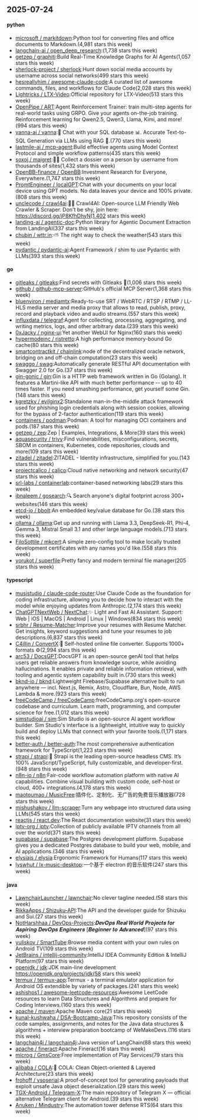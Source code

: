 ## 2025-07-24

#### python
* [microsoft / markitdown](https://github.com/microsoft/markitdown):Python tool for converting files and office documents to Markdown.(4,981 stars this week)
* [langchain-ai / open_deep_research](https://github.com/langchain-ai/open_deep_research):(1,738 stars this week)
* [getzep / graphiti](https://github.com/getzep/graphiti):Build Real-Time Knowledge Graphs for AI Agents(1,057 stars this week)
* [sherlock-project / sherlock](https://github.com/sherlock-project/sherlock):Hunt down social media accounts by username across social networks(499 stars this week)
* [hesreallyhim / awesome-claude-code](https://github.com/hesreallyhim/awesome-claude-code):A curated list of awesome commands, files, and workflows for Claude Code(2,028 stars this week)
* [Lightricks / LTX-Video](https://github.com/Lightricks/LTX-Video):Official repository for LTX-Video(513 stars this week)
* [OpenPipe / ART](https://github.com/OpenPipe/ART):Agent Reinforcement Trainer: train multi-step agents for real-world tasks using GRPO. Give your agents on-the-job training. Reinforcement learning for Qwen2.5, Qwen3, Llama, Kimi, and more!(994 stars this week)
* [vanna-ai / vanna](https://github.com/vanna-ai/vanna):🤖 Chat with your SQL database 📊. Accurate Text-to-SQL Generation via LLMs using RAG 🔄.(770 stars this week)
* [lastmile-ai / mcp-agent](https://github.com/lastmile-ai/mcp-agent):Build effective agents using Model Context Protocol and simple workflow patterns(435 stars this week)
* [soxoj / maigret](https://github.com/soxoj/maigret):🕵️‍♂️ Collect a dossier on a person by username from thousands of sites(1,432 stars this week)
* [OpenBB-finance / OpenBB](https://github.com/OpenBB-finance/OpenBB):Investment Research for Everyone, Everywhere.(1,747 stars this week)
* [PromtEngineer / localGPT](https://github.com/PromtEngineer/localGPT):Chat with your documents on your local device using GPT models. No data leaves your device and 100% private.(808 stars this week)
* [unclecode / crawl4ai](https://github.com/unclecode/crawl4ai):🚀🤖 Crawl4AI: Open-source LLM Friendly Web Crawler & Scraper. Don't be shy, join here: https://discord.gg/jP8KfhDhyN(1,402 stars this week)
* [landing-ai / agentic-doc](https://github.com/landing-ai/agentic-doc):Python library for Agentic Document Extraction from LandingAI(337 stars this week)
* [chubin / wttr.in](https://github.com/chubin/wttr.in):⛅ The right way to check the weather(543 stars this week)
* [pydantic / pydantic-ai](https://github.com/pydantic/pydantic-ai):Agent Framework / shim to use Pydantic with LLMs(393 stars this week)

#### go
* [gitleaks / gitleaks](https://github.com/gitleaks/gitleaks):Find secrets with Gitleaks 🔑(1,006 stars this week)
* [github / github-mcp-server](https://github.com/github/github-mcp-server):GitHub's official MCP Server(1,368 stars this week)
* [bluenviron / mediamtx](https://github.com/bluenviron/mediamtx):Ready-to-use SRT / WebRTC / RTSP / RTMP / LL-HLS media server and media proxy that allows to read, publish, proxy, record and playback video and audio streams.(557 stars this week)
* [influxdata / telegraf](https://github.com/influxdata/telegraf):Agent for collecting, processing, aggregating, and writing metrics, logs, and other arbitrary data.(239 stars this week)
* [0xJacky / nginx-ui](https://github.com/0xJacky/nginx-ui):Yet another WebUI for Nginx(160 stars this week)
* [hypermodeinc / ristretto](https://github.com/hypermodeinc/ristretto):A high performance memory-bound Go cache(80 stars this week)
* [smartcontractkit / chainlink](https://github.com/smartcontractkit/chainlink):node of the decentralized oracle network, bridging on and off-chain computation(23 stars this week)
* [swaggo / swag](https://github.com/swaggo/swag):Automatically generate RESTful API documentation with Swagger 2.0 for Go.(37 stars this week)
* [gin-gonic / gin](https://github.com/gin-gonic/gin):Gin is a HTTP web framework written in Go (Golang). It features a Martini-like API with much better performance -- up to 40 times faster. If you need smashing performance, get yourself some Gin.(148 stars this week)
* [kgretzky / evilginx2](https://github.com/kgretzky/evilginx2):Standalone man-in-the-middle attack framework used for phishing login credentials along with session cookies, allowing for the bypass of 2-factor authentication(119 stars this week)
* [containers / podman](https://github.com/containers/podman):Podman: A tool for managing OCI containers and pods.(187 stars this week)
* [getzep / zep](https://github.com/getzep/zep):Zep | Examples, Integrations, & More(39 stars this week)
* [aquasecurity / trivy](https://github.com/aquasecurity/trivy):Find vulnerabilities, misconfigurations, secrets, SBOM in containers, Kubernetes, code repositories, clouds and more(109 stars this week)
* [zitadel / zitadel](https://github.com/zitadel/zitadel):ZITADEL - Identity infrastructure, simplified for you.(143 stars this week)
* [projectcalico / calico](https://github.com/projectcalico/calico):Cloud native networking and network security(47 stars this week)
* [srl-labs / containerlab](https://github.com/srl-labs/containerlab):container-based networking labs(29 stars this week)
* [ibnaleem / gosearch](https://github.com/ibnaleem/gosearch):🔍 Search anyone's digital footprint across 300+ websites(146 stars this week)
* [etcd-io / bbolt](https://github.com/etcd-io/bbolt):An embedded key/value database for Go.(38 stars this week)
* [ollama / ollama](https://github.com/ollama/ollama):Get up and running with Llama 3.3, DeepSeek-R1, Phi-4, Gemma 3, Mistral Small 3.1 and other large language models.(713 stars this week)
* [FiloSottile / mkcert](https://github.com/FiloSottile/mkcert):A simple zero-config tool to make locally trusted development certificates with any names you'd like.(558 stars this week)
* [yorukot / superfile](https://github.com/yorukot/superfile):Pretty fancy and modern terminal file manager(205 stars this week)

#### typescript
* [musistudio / claude-code-router](https://github.com/musistudio/claude-code-router):Use Claude Code as the foundation for coding infrastructure, allowing you to decide how to interact with the model while enjoying updates from Anthropic.(2,174 stars this week)
* [ChatGPTNextWeb / NextChat](https://github.com/ChatGPTNextWeb/NextChat):✨ Light and Fast AI Assistant. Support: Web | iOS | MacOS | Android | Linux | Windows(834 stars this week)
* [srbhr / Resume-Matcher](https://github.com/srbhr/Resume-Matcher):Improve your resumes with Resume Matcher. Get insights, keyword suggestions and tune your resumes to job descriptions.(6,837 stars this week)
* [C4illin / ConvertX](https://github.com/C4illin/ConvertX):💾 Self-hosted online file converter. Supports 1000+ formats ⚙️(2,994 stars this week)
* [arc53 / DocsGPT](https://github.com/arc53/DocsGPT):DocsGPT is an open-source genAI tool that helps users get reliable answers from knowledge source, while avoiding hallucinations. It enables private and reliable information retrieval, with tooling and agentic system capability built in.(730 stars this week)
* [bknd-io / bknd](https://github.com/bknd-io/bknd):Lightweight Firebase/Supabase alternative built to run anywhere — incl. Next.js, Remix, Astro, Cloudflare, Bun, Node, AWS Lambda & more.(923 stars this week)
* [freeCodeCamp / freeCodeCamp](https://github.com/freeCodeCamp/freeCodeCamp):freeCodeCamp.org's open-source codebase and curriculum. Learn math, programming, and computer science for free.(1,012 stars this week)
* [simstudioai / sim](https://github.com/simstudioai/sim):Sim Studio is an open-source AI agent workflow builder. Sim Studio's interface is a lightweight, intuitive way to quickly build and deploy LLMs that connect with your favorite tools.(1,171 stars this week)
* [better-auth / better-auth](https://github.com/better-auth/better-auth):The most comprehensive authentication framework for TypeScript(1,223 stars this week)
* [strapi / strapi](https://github.com/strapi/strapi):🚀 Strapi is the leading open-source headless CMS. It’s 100% JavaScript/TypeScript, fully customizable, and developer-first.(948 stars this week)
* [n8n-io / n8n](https://github.com/n8n-io/n8n):Fair-code workflow automation platform with native AI capabilities. Combine visual building with custom code, self-host or cloud, 400+ integrations.(4,178 stars this week)
* [maotoumao / MusicFree](https://github.com/maotoumao/MusicFree):插件化、定制化、无广告的免费音乐播放器(728 stars this week)
* [mishushakov / llm-scraper](https://github.com/mishushakov/llm-scraper):Turn any webpage into structured data using LLMs(545 stars this week)
* [reactjs / react.dev](https://github.com/reactjs/react.dev):The React documentation website(31 stars this week)
* [iptv-org / iptv](https://github.com/iptv-org/iptv):Collection of publicly available IPTV channels from all over the world(371 stars this week)
* [supabase / supabase](https://github.com/supabase/supabase):The Postgres development platform. Supabase gives you a dedicated Postgres database to build your web, mobile, and AI applications.(346 stars this week)
* [elysiajs / elysia](https://github.com/elysiajs/elysia):Ergonomic Framework for Humans(117 stars this week)
* [lyswhut / lx-music-desktop](https://github.com/lyswhut/lx-music-desktop):一个基于 electron 的音乐软件(247 stars this week)

#### java
* [LawnchairLauncher / lawnchair](https://github.com/LawnchairLauncher/lawnchair):No clever tagline needed.(58 stars this week)
* [RikkaApps / Shizuku-API](https://github.com/RikkaApps/Shizuku-API):The API and the developer guide for Shizuku and Sui.(27 stars this week)
* [NotHarshhaa / DevOps-Projects](https://github.com/NotHarshhaa/DevOps-Projects):𝑫𝒆𝒗𝑶𝒑𝒔 𝑹𝒆𝒂𝒍 𝑾𝒐𝒓𝒍𝒅 𝑷𝒓𝒐𝒋𝒆𝒄𝒕𝒔 𝒇𝒐𝒓 𝑨𝒔𝒑𝒊𝒓𝒊𝒏𝒈 𝑫𝒆𝒗𝑶𝒑𝒔 𝑬𝒏𝒈𝒊𝒏𝒆𝒆𝒓𝒔 [𝑩𝒆𝒈𝒊𝒏𝒏𝒆𝒓 𝒕𝒐 𝑨𝒅𝒗𝒂𝒏𝒄𝒆𝒅](97 stars this week)
* [yuliskov / SmartTube](https://github.com/yuliskov/SmartTube):Browse media content with your own rules on Android TV(109 stars this week)
* [JetBrains / intellij-community](https://github.com/JetBrains/intellij-community):IntelliJ IDEA Community Edition & IntelliJ Platform(97 stars this week)
* [openjdk / jdk](https://github.com/openjdk/jdk):JDK main-line development https://openjdk.org/projects/jdk(58 stars this week)
* [termux / termux-app](https://github.com/termux/termux-app):Termux - a terminal emulator application for Android OS extendible by variety of packages.(241 stars this week)
* [ashishps1 / awesome-leetcode-resources](https://github.com/ashishps1/awesome-leetcode-resources):Awesome LeetCode resources to learn Data Structures and Algorithms and prepare for Coding Interviews.(160 stars this week)
* [apache / maven](https://github.com/apache/maven):Apache Maven core(21 stars this week)
* [kunal-kushwaha / DSA-Bootcamp-Java](https://github.com/kunal-kushwaha/DSA-Bootcamp-Java):This repository consists of the code samples, assignments, and notes for the Java data structures & algorithms + interview preparation bootcamp of WeMakeDevs.(116 stars this week)
* [langchain4j / langchain4j](https://github.com/langchain4j/langchain4j):Java version of LangChain(88 stars this week)
* [apache / fineract](https://github.com/apache/fineract):Apache Fineract(16 stars this week)
* [microg / GmsCore](https://github.com/microg/GmsCore):Free implementation of Play Services(79 stars this week)
* [alibaba / COLA](https://github.com/alibaba/COLA):🥤 COLA: Clean Object-oriented & Layered Architecture(23 stars this week)
* [frohoff / ysoserial](https://github.com/frohoff/ysoserial):A proof-of-concept tool for generating payloads that exploit unsafe Java object deserialization.(29 stars this week)
* [TGX-Android / Telegram-X](https://github.com/TGX-Android/Telegram-X):The main repository of Telegram X — official alternative Telegram client for Android.(39 stars this week)
* [Anuken / Mindustry](https://github.com/Anuken/Mindustry):The automation tower defense RTS(64 stars this week)
